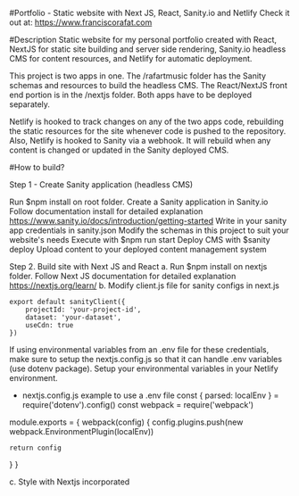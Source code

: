 #Portfolio - Static website with Next JS, React, Sanity.io and Netlify Check it out at: https://www.franciscorafat.com

#Description Static website for my personal portfolio created with React, NextJS for static site building and server side rendering, Sanity.io headless CMS for content resources, and Netlify for automatic deployment.

This project is two apps in one. The /rafartmusic folder has the Sanity schemas and resources to build the headless CMS. The React/NextJS front end portion is in the /nextjs folder. Both apps have to be deployed separately.

Netlify is hooked to track changes on any of the two apps code, rebuilding the static resources for the site whenever code is pushed to the repository. Also, Netlify is hooked to Sanity via a webhook. It will rebuild when any content is changed or updated in the Sanity deployed CMS.

#How to build?

Step 1 - Create Sanity application (headless CMS)

Run $npm install on root folder.
Create a Sanity application in Sanity.io Follow documentation install for detailed explanation https://www.sanity.io/docs/introduction/getting-started
Write in your sanity app credentials in sanity.json
Modify the schemas in this project to suit your website's needs
Execute with $npm run start
Deploy CMS with $sanity deploy
Upload content to your deployed content management system

Step 2. Build site with Next JS and React
a. Run $npm install on nextjs folder. Follow Next JS documentation for detailed explanation https://nextjs.org/learn/ b. Modify client.js file for sanity configs in next.js

    export default sanityClient({
        projectId: 'your-project-id',
        dataset: 'your-dataset',
        useCdn: true
    })

If using environmental variables from an .env file for these credentials, make sure to setup the nextjs.config.js
so that it can handle .env variables (use dotenv package). Setup your environmental variables in your Netlify
environment.

- nextjs.config.js example to use a .env file
const { parsed: localEnv } = require('dotenv').config()
const webpack = require('webpack')

module.exports = {
  webpack(config) {
    config.plugins.push(new webpack.EnvironmentPlugin(localEnv))

    return config
  }
}

c. Style with Nextjs incorporated <style jsx> tag. Global styles with <style jsx global>

d. Create /out folder in your root and add command to build and export in your package.json file. We need 'next build' and 'next export' in one command because Netlify will use this to build and deploy our website.

"scripts": {
    "build": "next build && next export"
}

Step 3: Deploy with Netlify
Setup:
a. Login to Netlify with Github.
b. Create a new deploy in Netlify and connect it to your github repository

c. Make sure your netlify.toml file on your root folder is set up correctly.

[build] base = "front-end" //root directory of your application
publish = "front-end/out" // your build directory. Where your static assets will go.
command = "npm run build" // the command to build and export the static site

d. Setup a webhook for receiving build request, Netlify should build every time you push to github
e. Setup outgoing webhook in Sanity.io, so that Netlify builds every time content changes in Sanity.io

Step 3. Mailchimp newsletter subscription
Import form html from mailchimp dashboard. Adapt html to jsx syntax.


# Commands
$ npm run dev  // Run netlify site locally on /nextjs folder
$ npm run start // Run Sanity locally on /rafartmusic folder
$ sanity deploy // Deploy assets and schemas to Sanity CMS
